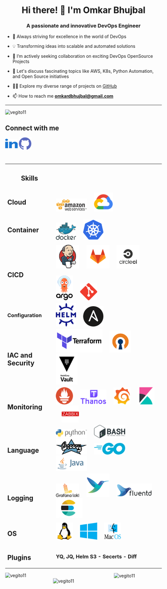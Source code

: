 <h1 align="center">Hi there! 👋 I'm Omkar Bhujbal</h1>
<h3 align="center">A passionate and innovative DevOps Engineer</h3>

- 🚀 Always striving for excellence in the world of DevOps
- 💡 Transforming ideas into scalable and automated solutions
- 👯 I’m actively seeking collaboration on exciting DevOps OpenSource Projects
- 💬 Let's discuss fascinating topics like AWS, K8s, Python Automation, and Open Source initiatives
- 👨‍💻 Explore my diverse range of projects on [GitHub](https://github.com/vegito11?tab=repositories)

- 📫 How to reach me **omkardbhujbal@gmail.com**

-------------------

<img src="https://komarev.com/ghpvc/?username=vegito11&label=Profile%20views&color=0e75b6&style=flat" alt="vegito11" /> 

<h2> Connect with me </h2>
<p align="left">
<a href="https://www.linkedin.com/in/omkar-bhujbal-b16531148/" target="blank"><img align="center" src="gif/linked-in-alt.svg" alt="omkar-bhujbal-b16531148" height="30" width="40" /></a>
<a href = 'https://www.github.com/vegito11'> <img align= 'center' src="gif/github.svg" alt="vegito11 height="30" width="40" /></a> 
</p>

<br>

<table style="width:100%">
  <tr>
    <th><h2> Skills </h2> </th>
  </tr>
  <tr>
    <td> <h2> Cloud <h2> </td>
    <td>
      <img src="gif/aws.gif" alt="aws" width="100"/> &nbsp;&nbsp;&nbsp;&nbsp;
      <img src="gif/gcp.svg" alt="azure" width="60"/>
    </td>
  </tr>
  <tr>
    <td> <h2> Container <h2> </td>
    <td>
      <img src="gif/docker.svg" alt="docker" width="65"/> &nbsp;&nbsp;&nbsp;&nbsp;
      <img src="gif/k8s.svg" alt="k8s" width="65"/>
    </td>
  </tr>
  <tr>
    <td> <h2> CICD </h2> </td>
    <td>
      <img src="gif/jenkins.svg" alt="jenkins" width="75"/> &nbsp;&nbsp;&nbsp;&nbsp;
      <img src="gif/gitlab.gif" alt="gitlab" width="75"/> &nbsp;&nbsp;&nbsp;&nbsp;
      <img src="img/circle-ci.png" alt="circle ci" width="75"/> &nbsp;&nbsp;&nbsp;&nbsp;
      <img src="gif/argo.svg" alt="argo" width="55" style="padding-top: 20px;" /> &nbsp;&nbsp;&nbsp;&nbsp;          
      <img src="gif/git.svg" alt="aws" width="55"/> &nbsp;&nbsp;&nbsp;&nbsp;          
    </td>
  </tr>
  <tr>
    <td> <h3> Configuration <h3>   </td>
    <td>
      <img src="img/helm3.svg" alt="helm" width="65"/> &nbsp;&nbsp;&nbsp;&nbsp;
      <img src="gif/ansible.svg" alt="ansible" width="65"/> &nbsp;&nbsp;&nbsp;&nbsp;
    </td>
  </tr>
  <tr>
    <td> <h2> IAC and Security </h2> </td>
    <td>
      <img src="gif/terraform.svg" alt="terraform" width="150"/> &nbsp;&nbsp;&nbsp;&nbsp;
      <img src="img/openvpn.png" alt="openvpn" width="70"/> &nbsp;&nbsp;&nbsp;&nbsp;
      <img src="img/vault.svg" alt="vault" width="70"/> &nbsp;&nbsp;&nbsp;&nbsp;
    </td>
  </tr>
  <tr>
    <td> <h2> Monitoring </h2> </td>
    <td>
      <img src="gif/prometheusio.svg" alt="prometheus" width="55"/> &nbsp;&nbsp;&nbsp;&nbsp;
      <img src="gif/thanos.svg" alt="thanos" width="85"/> &nbsp;&nbsp;&nbsp;&nbsp;
      <img src="gif/grafana.svg" alt="grafana" width="55"/> &nbsp;&nbsp;&nbsp;&nbsp;
      <img src="gif/kibana.svg" alt="kibana" width="55"/> &nbsp;&nbsp;&nbsp;&nbsp;
      <img src="img/zabbix.png" alt="zabbix" width="55"/> &nbsp;&nbsp;&nbsp;&nbsp;
    </td>
  </tr>
  <tr>
    <td> <h2> Language </h2> </td>
    <td>
      <img src="gif/python.svg" alt="python" width="100"/> &nbsp;&nbsp;&nbsp;&nbsp;
      <img src="gif/shell.svg" alt="bash" width="100"/> &nbsp;&nbsp;&nbsp;&nbsp;
      <img src="img/groovy.png" alt="groovy" width="100"/> &nbsp;&nbsp;&nbsp;&nbsp;
      <img src="gif/golang.svg" alt="golang" width="100"/> &nbsp;&nbsp;&nbsp;&nbsp;
      <img src="gif/java.svg" alt="aws" width="100"/> &nbsp;&nbsp;&nbsp;&nbsp;
    </td>
  </tr>
  <tr>
    <td> <h2> Logging </h2> </td>
    <td>
      <img src="img/grafana-loki.png" alt="Grafana Loki" width="75"/> &nbsp;&nbsp;&nbsp;&nbsp;
      <img src="img/fluentbit.png" alt="fluentbit" width="75"/> &nbsp;&nbsp;&nbsp;&nbsp;
      <img src="gif/fluentd.svg" alt="fluentd" width="115"/> &nbsp;&nbsp;&nbsp;&nbsp;
      <img src="img/elasticsearrch.jpg" alt="elasticsearch" width="85"/> &nbsp;&nbsp;&nbsp;&nbsp;
    </td>
  </tr>
  <tr>
    <td> <h2> OS </h2> </td>
    <td>
      <img src="gif/linux.svg" alt="linux" width="55"/> &nbsp;&nbsp;&nbsp;&nbsp;
      <img src="gif/windows.svg" alt="windows" width="55"/> &nbsp;&nbsp;&nbsp;&nbsp;
      <img src="gif/macos.svg" alt="macos" width="55"/> &nbsp;&nbsp;&nbsp;&nbsp;
    </td>
  </tr>
  <tr>
    <td> <h2> Plugins </h2> </td>
    <td>
      <h3> YQ, JQ, Helm S3 - Secerts - Diff </h3>
    </td>
  </tr>

</table>



<p>
  <img align="center" src="https://github-readme-streak-stats.herokuapp.com/?user=vegito11&" alt="vegito11" width="450" />

  <img  align="left" src="https://github-readme-stats.vercel.app/api?username=vegito11&show_icons=true&locale=en" alt="vegito11" width="350" />

  <img align="right" src="https://github-readme-stats.vercel.app/api/top-langs?username=vegito11&show_icons=true&locale=en&layout=compact" alt="vegito11" width="350" />

</p>

<!-- <img src="https://github-profile-trophy.vercel.app/?username=vegito11&column=3&margin-w=15&margin-h=15" alt="vegito11"/> -->

